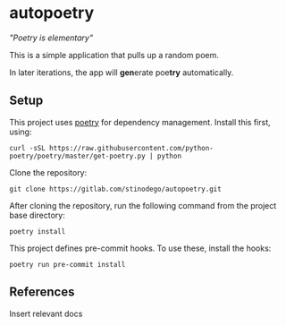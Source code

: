 # autopoetry

_"Poetry is elementary"_

This is a simple application that pulls up a random poem.

In later iterations, the app will **gen**erate poe**try** automatically.

## Setup

This project uses [poetry](https://python-poetry.org/) for dependency management. Install this first, using:

`curl -sSL https://raw.githubusercontent.com/python-poetry/poetry/master/get-poetry.py | python`

Clone the repository:

`git clone https://gitlab.com/stinodego/autopoetry.git`

After cloning the repository, run the following command from the project base directory:

`poetry install`

This project defines pre-commit hooks. To use these, install the hooks:

`poetry run pre-commit install`

## References

Insert relevant docs
